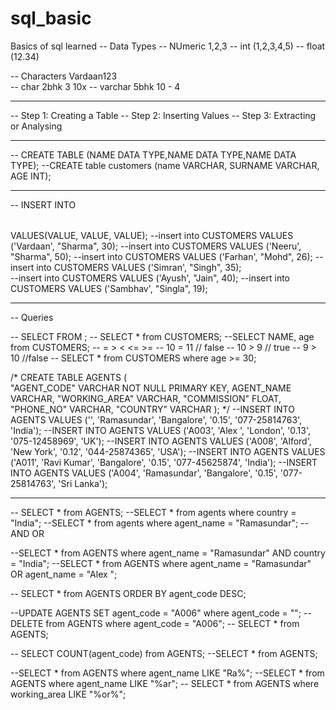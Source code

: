 # sql_basic
Basics of sql learned
-- Data Types 
-- NUmeric 1,2,3
-- int (1,2,3,4,5)
-- float (12.34)


-- Characters Vardaan123  
-- char 2bhk 3 10x 
-- varchar 5bhk 10 - 4

----------------------------
-- Step 1: Creating a Table 
-- Step 2: Inserting Values 
-- Step 3: Extracting or Analysing 


------------------------------ 
-- CREATE TABLE <TABLE NAME> (NAME DATA TYPE,NAME DATA TYPE,NAME DATA TYPE);
--CREATE table customers (name VARCHAR, SURNAME VARCHAR, AGE INT);

------------------------------
-- INSERT INTO <TABLE NAME> VALUES(VALUE, VALUE, VALUE);
--insert into CUSTOMERS VALUES ('Vardaan', "Sharma", 30);
--insert into CUSTOMERS VALUES ('Neeru', "Sharma", 50); 
--insert into CUSTOMERS VALUES ('Farhan', "Mohd", 26);
--insert into CUSTOMERS VALUES ('Simran', "Singh", 35);  
--insert into CUSTOMERS VALUES ('Ayush', "Jain", 40); 
--insert into CUSTOMERS VALUES ('Sambhav', "Singla", 19); 

------------------------------- 
-- Queries 

-- SELECT <WHAT> FROM <TABLENAME>; 
-- SELECT * from CUSTOMERS;
--SELECT NAME, age from CUSTOMERS;
-- = > < <= >= 
-- 10 = 11 // false 
-- 10 > 9 // true 
-- 9 > 10 //false 
-- SELECT * from CUSTOMERS where age >= 30;

/*
CREATE TABLE  AGENTS (	
   "AGENT_CODE" VARCHAR NOT NULL PRIMARY KEY,
	AGENT_NAME VARCHAR, 
	"WORKING_AREA" VARCHAR, 
	"COMMISSION" FLOAT, 
	"PHONE_NO" VARCHAR, 
	"COUNTRY" VARCHAR 
	 );
*/
--INSERT INTO AGENTS VALUES ('', 'Ramasundar', 'Bangalore', '0.15', '077-25814763', 'India'); 
--INSERT INTO AGENTS VALUES ('A003', 'Alex ', 'London', '0.13', '075-12458969', 'UK');
--INSERT INTO AGENTS VALUES ('A008', 'Alford', 'New York', '0.12', '044-25874365', 'USA');
--INSERT INTO AGENTS VALUES ('A011', 'Ravi Kumar', 'Bangalore', '0.15', '077-45625874', 'India');
--INSERT INTO AGENTS VALUES ('A004', 'Ramasundar', 'Bangalore', '0.15', '077-25814763', 'Sri Lanka'); 

---------------------------------------- 
-- SELECT * from AGENTS;
--SELECT * from agents where country = "India";
--SELECT * from agents where agent_name =  "Ramasundar";
-- AND OR 

--SELECT * from AGENTS where agent_name = "Ramasundar" AND country = "India";
--SELECT * from AGENTS where agent_name = "Ramasundar" OR agent_name = "Alex ";

-- SELECT * from AGENTS ORDER BY agent_code DESC;


--UPDATE AGENTS SET agent_code = "A006" where agent_code = "";
--DELETE from AGENTS where agent_code = "A006";
-- SELECT * from AGENTS;

-- SELECT COUNT(agent_code) from AGENTS;
--SELECT * from AGENTS;


--SELECT * from AGENTS where agent_name LIKE "Ra%";
--SELECT * from AGENTS where agent_name LIKE "%ar";
-- SELECT * from AGENTS where working_area LIKE "%or%";
